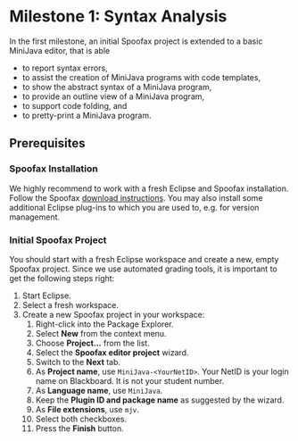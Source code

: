 # Milestone 1: Syntax Analysis

In the first milestone, an initial Spoofax project is extended to a basic MiniJava editor, that is able 

* to report syntax errors, 
* to assist the creation of MiniJava programs with code templates,
* to show the abstract syntax of a MiniJava program, 
* to provide an outline view of a MiniJava program,
* to support code folding, and
* to pretty-print a MiniJava program.

## Prerequisites

### Spoofax Installation

We highly recommend to work with a fresh Eclipse and Spoofax installation.
Follow the Spoofax [download instructions](http://metaborg.org/wiki/spoofax/download).
You may also install some additional Eclipse plug-ins to which you are used to, e.g. for version management.

### Initial Spoofax Project

You should start with a fresh Eclipse workspace and create a new, empty Spoofax project. 
Since we use automated grading tools, it is important to get the following steps right:

1. Start Eclipse.
2. Select a fresh workspace.
3. Create a new Spoofax project in your workspace:
    1. Right-click into the Package Explorer.
    2. Select **New** from the context menu.
    3. Choose **Project...** from the list.
    4. Select the **Spoofax editor project** wizard.
    5. Switch to the **Next** tab.
    6. As **Project name**, use `MiniJava-<YourNetID>`. 
       Your NetID is your login name on Blackboard. 
       It is not your student number.
    7. As **Language name**, use `MiniJava`.
    8. Keep the **Plugin ID and package name** as suggested by the wizard.
    9. As **File extensions**, use `mjv`.
    10. Select both checkboxes.
    11. Press the **Finish** button.
